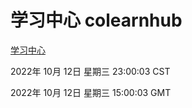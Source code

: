# 学习中心 colearnhub
[学习中心](http://27.19.33.125:56308/colearnhub/)

2022年 10月 12日 星期三 23:00:03 CST

2022年 10月 12日 星期三 15:00:03 GMT
